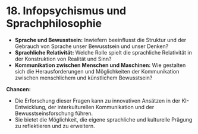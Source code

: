 # 18. Infopsychismus und Sprachphilosophie

- **Sprache und Bewusstsein:** Inwiefern beeinflusst die Struktur und der Gebrauch von Sprache unser Bewusstsein und unser Denken?
- **Sprachliche Relativität:** Welche Rolle spielt die sprachliche Relativität in der Konstruktion von Realität und Sinn?
- **Kommunikation zwischen Menschen und Maschinen:** Wie gestalten sich die Herausforderungen und Möglichkeiten der Kommunikation zwischen menschlichem und künstlichem Bewusstsein?

**Chancen:**

- Die Erforschung dieser Fragen kann zu innovativen Ansätzen in der KI-Entwicklung, der interkulturellen Kommunikation und der Bewusstseinsforschung führen.
- Sie bietet die Möglichkeit, die eigene sprachliche und kulturelle Prägung zu reflektieren und zu erweitern.
